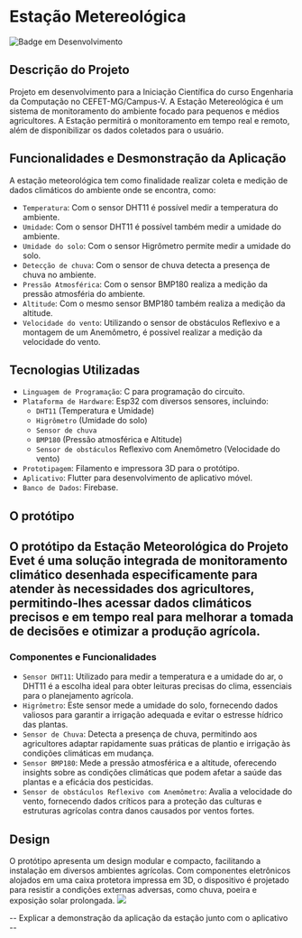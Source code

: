 <h1> Estação Metereológica </h1>

![Badge em Desenvolvimento](http://img.shields.io/static/v1?label=STATUS&message=EM%20DESENVOLVIMENTO&color=GREEN&style=for-the-badge)
<h2> Descrição do Projeto </h2>
  Projeto em desenvolvimento para a Iniciação Científica do curso Engenharia da Computação no CEFET-MG/Campus-V. A Estação Metereológica é um sistema de monitoramento do ambiente focado para pequenos e médios agricultores. 
  A Estação permitirá o monitoramento em tempo real e remoto, além de disponibilizar os dados coletados para o usuário.
  
<h2> Funcionalidades e Desmonstração da Aplicação </h2>
  A estação meteorológica tem como finalidade realizar coleta e medição de dados climáticos do ambiente onde se encontra, como: 
  
  - `Temperatura`: Com o sensor DHT11 é possível medir a temperatura do ambiente. 
  - `Umidade`: Com o sensor DHT11 é possível também medir a umidade do ambiente.
  - `Umidade do solo`: Com o sensor Higrômetro permite medir a umidade do solo.
  - `Detecção de chuva`: Com o sensor de chuva detecta a presença de chuva no ambiente. 
  - `Pressão Atmosférica`: Com o sensor BMP180 realiza a medição da pressão atmosféria do ambiente. 
  - `Altitude`: Com o mesmo sensor BMP180 também realiza a medição da altitude.
  - `Velocidade do vento`: Utilizando o sensor de obstáculos Reflexivo e a montagem de um Anemômetro, é possivel realizar a medição da velocidade do vento. 

<h2> Tecnologias Utilizadas </h2>


  - `Linguagem de Programação`: C para programação do circuito.
  - `Plataforma de Hardware`: Esp32 com diversos sensores, incluindo:
    -  `DHT11` (Temperatura e Umidade)
    -  `Higrômetro` (Umidade do solo)
    -  `Sensor de chuva`
    - `BMP180` (Pressão atmosférica e Altitude)
    - `Sensor de obstáculos` Reflexivo com Anemômetro (Velocidade do vento)
  - `Prototipagem`: Filamento e impressora 3D para o protótipo.
  - `Aplicativo`: Flutter para desenvolvimento de aplicativo móvel.
  - `Banco de Dados`: Firebase.

<h2> O protótipo<h2>

   O protótipo da Estação Meteorológica do Projeto Evet é uma solução integrada de monitoramento climático desenhada especificamente para atender às necessidades dos agricultores, permitindo-lhes acessar dados climáticos precisos e em tempo real para melhorar a tomada de decisões e otimizar a produção agrícola.
   
<h3> Componentes e Funcionalidades </h3>

  
  - `Sensor DHT11`: Utilizado para medir a temperatura e a umidade do ar, o DHT11 é a escolha ideal para obter leituras precisas do clima, essenciais para o planejamento agrícola.
  - `Higrômetro`: Este sensor mede a umidade do solo, fornecendo dados valiosos para garantir a irrigação adequada e evitar o estresse hídrico das plantas.
  - `Sensor de Chuva`: Detecta a presença de chuva, permitindo aos agricultores adaptar rapidamente suas práticas de plantio e irrigação às condições climáticas em mudança.
  - `Sensor BMP180`: Mede a pressão atmosférica e a altitude, oferecendo insights sobre as condições climáticas que podem afetar a saúde das plantas e a eficácia dos pesticidas.
  - `Sensor de obstáculos Reflexivo com Anemômetro`: Avalia a velocidade do vento, fornecendo dados críticos para a proteção das culturas e estruturas agrícolas contra danos causados por ventos fortes.
  <h2> Design </h2>
   O protótipo apresenta um design modular e compacto, facilitando a instalação em diversos ambientes agrícolas. Com componentes eletrônicos alojados em uma caixa protetora impressa em 3D, o dispositivo é projetado para resistir a condições externas adversas, como chuva, poeira e exposição solar prolongada. 
   <img src="/src/img/arquivo1.gif">


   
  -- Explicar a demonstração da aplicação da estação junto com o aplicativo --
